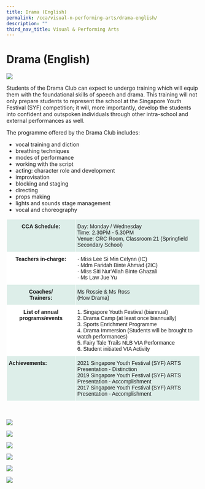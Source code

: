 ```yaml
---
title: Drama (English)
permalink: /cca/visual-n-performing-arts/drama-english/
description: ""
third_nav_title: Visual & Performing Arts
---
```

# **Drama (English)**

![](/images/1%20(1).jpg)

Students of the Drama Club can expect to undergo training which will equip them with the foundational skills of speech and drama. This training will not only prepare students to represent the school at the Singapore Youth Festival (SYF) competition; it will, more importantly, develop the students into confident and outspoken individuals through other intra-school and external performances as well. 

The programme offered by the Drama Club includes:

* vocal training and diction 
* breathing techniques 
* modes of performance 
* working with the script
* acting: character role and development 
* improvisation 
* blocking and staging 
* directing
* props making
* lights and sounds stage management
* vocal and choreography

<table style="border-collapse:collapse;border-spacing:0" class="tg"><thead><tr><th style="background-color:#DDEEE9;border-color:#ffffff;border-style:solid;border-width:1px;font-family:Arial, sans-serif;font-size:14px;font-weight:bold;overflow:hidden;padding:10px 5px;text-align:center;vertical-align:top;word-break:normal">CCA Schedule:</th><th style="background-color:#DDEEE9;border-color:#ffffff;border-style:solid;border-width:1px;font-family:Arial, sans-serif;font-size:14px;font-weight:normal;overflow:hidden;padding:10px 5px;text-align:left;vertical-align:top;word-break:normal">Day: Monday / Wednesday<br>Time: 2.30PM - 5.30PM<br>Venue: CRC Room, Classroom 21 (Springfield Secondary School)<br></th></tr></thead><tbody><tr><td style="background-color:#ffffff;border-color:#ffffff;border-style:solid;border-width:1px;font-family:Arial, sans-serif;font-size:14px;font-weight:bold;overflow:hidden;padding:10px 5px;text-align:center;vertical-align:top;word-break:normal">Teachers in-charge:</td><td style="background-color:#ffffff;border-color:#ffffff;border-style:solid;border-width:1px;font-family:Arial, sans-serif;font-size:14px;font-weight:normal;overflow:hidden;padding:10px 5px;text-align:left;vertical-align:top;word-break:normal">·       Miss Lee Si Min Celynn (IC)<br>·       Mdm Faridah Binte Ahmad (2IC)<br>·       Miss Siti Nur'Aliah Binte Ghazali<br>·       Ms Law Jue Yu</td></tr><tr><td style="background-color:#DDEEE9;border-color:#ffffff;border-style:solid;border-width:1px;font-family:Arial, sans-serif;font-size:14px;font-weight:bold;overflow:hidden;padding:10px 5px;text-align:center;vertical-align:top;word-break:normal">Coaches/<br>Trainers: </td><td style="background-color:#DDEEE9;border-color:#ffffff;border-style:solid;border-width:1px;font-family:Arial, sans-serif;font-size:14px;overflow:hidden;padding:10px 5px;text-align:left;vertical-align:top;word-break:normal">Ms Rossie &amp; Ms Ross<br>(How Drama)</td></tr><tr><td style="background-color:#ffffff;border-color:#ffffff;border-style:solid;border-width:1px;font-family:Arial, sans-serif;font-size:14px;font-weight:bold;overflow:hidden;padding:10px 5px;text-align:center;vertical-align:top;word-break:normal">List of annual programs/events</td><td style="background-color:#ffffff;border-color:#ffffff;border-style:solid;border-width:1px;font-family:Arial, sans-serif;font-size:14px;overflow:hidden;padding:10px 5px;text-align:left;vertical-align:top;word-break:normal">1.   Singapore Youth Festival (biannual)<br>2.   Drama Camp (at least once biannually)<br>3.   Sports Enrichment Programme<br>4.   Drama Immersion (Students will be brought to watch performances)<br>5.   Fairy Tale Trails NLB VIA Performance<br>6.   Student initiated VIA Activity</td></tr><tr><td style="background-color:#ddeee9;border-color:#ffffff;border-style:solid;border-width:1px;font-family:Arial, sans-serif;font-size:14px;font-weight:bold;overflow:hidden;padding:10px 5px;text-align:left;vertical-align:top;word-break:normal">Achievements:</td><td style="background-color:#ddeee9;border-color:#ffffff;border-style:solid;border-width:1px;font-family:Arial, sans-serif;font-size:14px;overflow:hidden;padding:10px 5px;text-align:left;vertical-align:top;word-break:normal">2021 Singapore Youth Festival (SYF) ARTS Presentation - Distinction <br>2019 Singapore Youth Festival (SYF) ARTS Presentation - Accomplishment<br>2017 Singapore Youth Festival (SYF) ARTS Presentation - Accomplishment<br></td></tr></tbody></table>

<br>

![](/images/Drama%201.jpg)

![](/images/Drama%202.jpg)

![](/images/Drama%203.jpg)

![](/images/Drama_VIA1.jpeg)

![](/images/Drama_VIA2.jpeg)

![](/images/Drama_VIA3.jpeg)